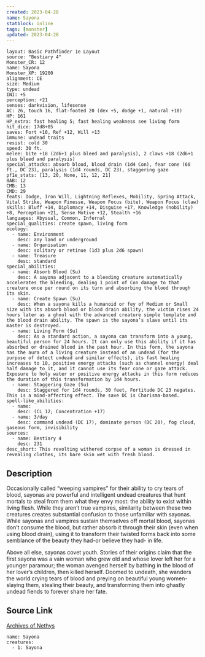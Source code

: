 ```yaml
---
created: 2023-04-28
name: Sayona
statblock: inline
tags: [monster]
updated: 2023-04-28
---
```

```statblock
layout: Basic Pathfinder 1e Layout
source: "Bestiary 4"
Monster_CR: 12
name: Sayona
Monster_XP: 19200
alignment: CE
size: Medium
type: undead
INI: +5
perception: +21
senses: darkvision, lifesense
AC: 26, touch 16, flat-footed 20 (dex +5, dodge +1, natural +10)
HP: 161
HP_extra: fast healing 5; fast healing weakness see living form
hit_dice: 17d8+85
saves: Fort +10, Ref +12, Will +13
immune: undead traits
resist: cold 30
speed: 30 ft.
melee: bite +18 (2d6+1 plus bleed and paralysis), 2 claws +18 (2d6+1 plus bleed and paralysis)
special_attacks: absorb blood, blood drain (1d4 Con), fear cone (60 ft., DC 23), paralysis (1d4 rounds, DC 23), staggering gaze
pf1e_stats: [13, 20, None, 11, 12, 21]
BAB: 12
CMB: 13
CMD: 29
feats: Dodge, Iron Will, Lightning Reflexes, Mobility, Spring Attack, Vital Strike, Weapon Finesse, Weapon Focus (bite), Weapon Focus (claw)
skills: Bluff +14, Diplomacy +14, Disguise +17, Knowledge (nobility) +8, Perception +21, Sense Motive +12, Stealth +16
languages: Abyssal, Common, Infernal
special_qualities: create spawn, living form
ecology:
  - name: Environment
    desc: any land or underground
  - name: Organisation
    desc: solitary or retinue (1d3 plus 2d6 spawn)
  - name: Treasure
    desc: standard
special_abilities:
  - name: Absorb Blood (Su)
    desc: A sayona adjacent to a bleeding creature automatically accelerates the bleeding, dealing 1 point of Con damage to that creature once per round on its turn and absorbing the blood through its skin.
  - name: Create Spawn (Su)
    desc: When a sayona kills a humanoid or fey of Medium or Small size with its absorb blood or blood drain ability, the victim rises 24 hours later as a ghoul with the advanced creature simple template and the blood drain ability. The spawn is the sayona’s slave until its master is destroyed.
  - name: Living Form (Su)
    desc: As a standard action, a sayona can transform into a young, beautiful person for 24 hours. It can only use this ability if it has absorbed or drained blood in the past hour. In this form, the sayona has the aura of a living creature instead of an undead (for the purpose of detect undead and similar effects), its fast healing increases to 10, positive energy attacks (such as channel energy) deal half damage to it, and it cannot use its fear cone or gaze attack. Exposure to holy water or positive energy attacks in this form reduces the duration of this transformation by 1d4 hours.
  - name: Staggering Gaze (Su)
    desc: Staggered for 1d4 rounds, 30 feet, Fortitude DC 23 negates. This is a mind-affecting effect. The save DC is Charisma-based.
spell-like_abilities:
  - name:
    desc: (CL 12; Concentration +17)
  - name: 3/day
    desc: command undead (DC 17), dominate person (DC 20), fog cloud, gaseous form, invisibility
sources:
  - name: Bestiary 4
    desc: 231
desc_short: This revolting withered corpse of a woman is dressed in revealing clothes, its bare skin wet with fresh blood.
```
## Description
Occasionally called “weeping vampires” for their ability to cry tears of blood, sayonas are powerful and intelligent undead creatures that hunt mortals to steal from them what they envy most: the ability to exist within living flesh. While they aren’t true vampires, similarity between these two creatures creates substantial confusion to those unfamiliar with sayonas. While sayonas and vampires sustain themselves off mortal blood, sayonas don’t consume the blood, but rather absorb it through their skin (even when using blood drain), using it to transform their twisted forms back into some semblance of the beauty they had-or believe they had- in life.

Above all else, sayonas covet youth. Stories of their origins claim that the first sayona was a vain woman who grew old and whose lover left her for a younger paramour; the woman avenged herself by bathing in the blood of her lover’s children, then killed herself. Doomed to undeath, she wanders the world crying tears of blood and preying on beautiful young women-slaying them, stealing their beauty, and transforming them into ghastly undead fiends to forever share her fate.
## Source Link
[Archives of Nethys](https://aonprd.com/MonsterDisplay.aspx?ItemName=Sayona)
```encounter-table
name: Sayona
creatures:
  - 1: Sayona
```
